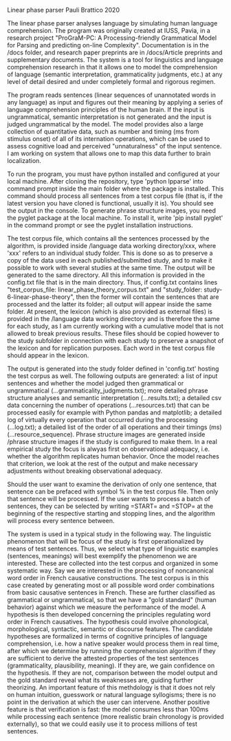 Linear phase parser
Pauli Brattico
2020

The linear phase parser analyses language by simulating human language comprehension. The program was originally created at IUSS, Pavia, in a research project "ProGraM-PC: A Processing-friendly Grammatical Model for Parsing and predicting on-line Complexity". Documentation is in the /docs folder, and research paper preprints are in /docs/Article preprints and supplementary documents. The system is a tool for linguistics and language comprehension research in that it allows one to model the comprehension of language (semantic interpretation, grammaticality judgments, etc.) at any level of detail desired and under completely formal and rigorous regimen.

The program reads sentences (linear sequences of unannotated words in any language) as input and figures out their meaning by applying a series of language comprehension principles of the human brain. If the input is  ungrammatical, semantic interpretation is not generated and the input is judged ungrammatical by the model. The model provides also a large collection of quantitative data, such as number and timing (ms from stimulus onset) of all of its internation operations, which can be used to assess cognitive load and perceived "unnaturalness" of the input sentence. I am working on system that allows one to map this data further to brain localization. 

To run the program, you must have python installed and configured at your local machine. After cloning the repository, type 'python lpparse' into command prompt inside the main folder where the package is installed. This command should process all sentences from a test corpus file (that is, if the latest version you have cloned is functional, usually it is). You should see the output in the console. To generate phrase structure images, you need the pyglet package at the local machine. To install it, write 'pip install pyglet' in the command prompt or see the pyglet installation instructions. 

The test corpus file, which contains all the sentences processed by the algorithm, is provided inside /language data working directory/xxx, where 'xxx' refers to an individual study folder. This is done so as to preserve a copy of the data used in each published/submitted study, and to make it possible to work with several studies at the same time. The output will be generated to the same directory. All this information is provided in the config.txt file that is in the main directory. Thus, if config.txt contains lines "test_corpus_file:	linear_phase_theory_corpus.txt" and 
"study_folder: study-6-linear-phase-theory", then the former will contain the sentences that are processed and the latter its folder; all output will appear inside the same folder. At present, the lexicon (which is also provided as external files) is provided in the /language data working directory and is therefore the same for each study, as I am currently working with a cumulative model that is not allowed to break previous results. These files should be copied however to the study subfolder in connection with each study to preserve a snapshot of the lexicon and for replication purposes. Each word in the test corpus file should appear in the lexicon.

The output is generated into the study folder defined in 'config.txt' hosting the test corpus as well. The following outputs are generated: a list of input sentences and whether the model judged then grammatical or ungrammatical (...grammaticality_judgments.txt); more detailed phrase structure analyses and semantic interpretation (...results.txt); a detailed csv data concerning the number of operations (...resources.txt) that can be processed easily for example with Python pandas and matplotlib; a detailed log of virtually every operation that occurred during the processing (...log.txt); a detailed list of the order of all operations and their timings (ms)(...resource_sequence). Phrase structure images are generated inside /phrase structure images if the study is configured to make them. In a real empirical study the focus is alwyas first on observational adequacy, i.e. whether the algorithm replicates human behavior. Once the model reaches that criterion, we look at the rest of the output and make necessary adjustments without breaking observational adequacy.

Should the user want to examine the derivation of only one sentence,  that sentence can be prefaced with symbol % in the test corpus file. Then only that sentence will be processed. If the user wants to process a batch of sentences, they can be selected by writing =START= and =STOP= at the beginning of the respective starting and stopping lines, and the algorithm will process every sentence between.

The system is used in a typical study in the following way. The linguistic phenomenon that will be focus of the study is first operationalized by means of test sentences. Thus, we select what type of linguistic examples (sentences, meanings) will best exemplify the phenomenon we are interested. These are collected into the test corpus and organized in some systematic way. Say we are interested in the processing of noncanonical word order in French causative constructions. The test corpus is in this case created by generating most or all possible word order combinations from basic causative sentences in French. These are further classified as grammatical or ungrammatical, so that we have a "gold standard" (human behavior) against which we measure the performance of the model. A hypothesis is then developed concerning the principles regulating word order in French causatives. The hypothesis could involve phonological, morphological, syntactic, semantic or discourse features. The candidate hypotheses are formalized in terms of cognitive principles of language comprehension, i.e. how a native speaker would process them in real time, after which we determine by running the comprehension algorithm if they are sufficient to derive the attested properties of the test sentences (grammaticality, plausibility, meaning). If they are, we gain confidence on the hypothesis. If they are not, comparison between the model output and the gold standard reveal what its weaknesses are, guiding further theorizing. An important feature of this methdology is that it does not rely on human intuition, guesswork or natural language syllogisms; there is no point in the derivation at which the user can intervene. Another positive feature is that verification is fast: the model consumes less than 100ms while processing each sentence (more realistic brain chronology is provided externally), so that we could easily use it to process millions of test sentences.
